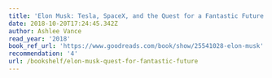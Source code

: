 ```yaml
---
title: 'Elon Musk: Tesla, SpaceX, and the Quest for a Fantastic Future'
date: 2018-10-20T17:24:45.342Z
author: Ashlee Vance
read_year: '2018'
book_ref_url: 'https://www.goodreads.com/book/show/25541028-elon-musk'
recommendation: '4'
url: /bookshelf/elon-musk-quest-for-fantastic-future
---
```


